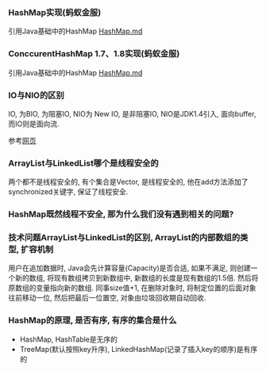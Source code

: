 ### HashMap实现(蚂蚁金服)

引用Java基础中的HashMap [HashMap.md](../../JAVA基础/HashMap.md) 

### ConccurentHashMap 1.7、1.8实现(蚂蚁金服)

引用Java基础中的HashMap [HashMap.md](../../JAVA基础/HashMap.md) 

### IO与NIO的区别

IO, 为BIO, 为阻塞IO, NIO为 New IO, 是非阻塞IO, NIO是JDK1.4引入, 面向buffer, 而IO则是面向流.



参考[网页](https://blog.csdn.net/zengxiantao1994/article/details/88094910?utm_medium=distribute.pc_relevant_t0.none-task-blog-BlogCommendFromMachineLearnPai2-1.add_param_isCf&depth_1-utm_source=distribute.pc_relevant_t0.none-task-blog-BlogCommendFromMachineLearnPai2-1.add_param_isCf)

### ArrayList与LinkedList哪个是线程安全的

两个都不是线程安全的, 有个集合是Vector, 是线程安全的, 他在add方法添加了synchronized关键字, 保证了线程安全.

### HashMap既然线程不安全, 那为什么我们没有遇到相关的问题?





### 技术问题ArrayList与LinkedList的区别, ArrayList的内部数组的类型, 扩容机制

用户在追加数据时, Java会先计算容量(Capacity)是否合适, 如果不满足, 则创建一个新的数组, 将现有数组拷贝到新数组中, 新数组的长度是现有数组的1.5倍. 然后将原数组的变量指向新的数组. 同事size值+1, 在删除对象时, 将制定位置的后面对象往前移动一位, 然后把最后一位置空, 对象由垃圾回收期自动回收.

### HashMap的原理, 是否有序, 有序的集合是什么

* HashMap, HashTable是无序的
* TreeMap(默认按照key升序), LinkedHashMap(记录了插入key的顺序)是有序的
